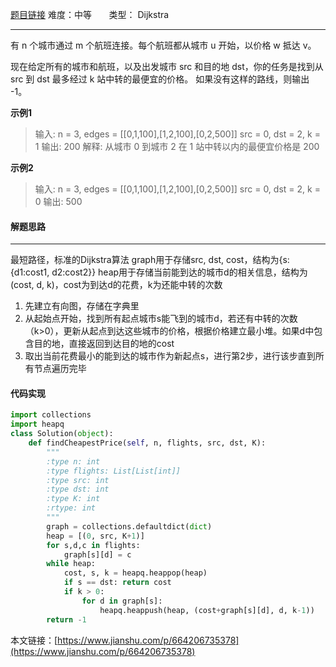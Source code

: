  [题目链接](https://leetcode-cn.com/problems/previous-permutation-with-one-swap/)
难度：中等          &nbsp;&nbsp;&nbsp;&nbsp;&nbsp;&nbsp;类型：  Dijkstra
***
有 n 个城市通过 m 个航班连接。每个航班都从城市 u 开始，以价格 w 抵达 v。

现在给定所有的城市和航班，以及出发城市 src 和目的地 dst，你的任务是找到从 src 到 dst 最多经过 k 站中转的最便宜的价格。 如果没有这样的路线，则输出 -1。
 
**示例1**
> 输入: 
n = 3, edges = [[0,1,100],[1,2,100],[0,2,500]]
src = 0, dst = 2, k = 1
输出: 200
解释: 
从城市 0 到城市 2 在 1 站中转以内的最便宜价格是 200

**示例2**
> 输入: 
n = 3, edges = [[0,1,100],[1,2,100],[0,2,500]]
src = 0, dst = 2, k = 0
输出: 500

 
#### 解题思路
***
 最短路径，标准的Dijkstra算法
graph用于存储src, dst, cost，结构为{s:{d1:cost1, d2:cost2}}
heap用于存储当前能到达的城市d的相关信息，结构为(cost, d, k)，cost为到达d的花费，k为还能中转的次数

1. 先建立有向图，存储在字典里
2. 从起始点开始，找到所有起点城市s能飞到的城市d，若还有中转的次数（k>0），更新从起点到达这些城市的价格，根据价格建立最小堆。如果d中包含目的地，直接返回到达目的地的cost
3. 取出当前花费最小的能到达的城市作为新起点s，进行第2步，进行该步直到所有节点遍历完毕



#### 代码实现
```python
import collections
import heapq
class Solution(object):
    def findCheapestPrice(self, n, flights, src, dst, K):
        """
        :type n: int
        :type flights: List[List[int]]
        :type src: int
        :type dst: int
        :type K: int
        :rtype: int
        """
        graph = collections.defaultdict(dict)
        heap = [(0, src, K+1)]
        for s,d,c in flights:
            graph[s][d] = c
        while heap:
            cost, s, k = heapq.heappop(heap)
            if s == dst: return cost
            if k > 0: 
                for d in graph[s]:
                    heapq.heappush(heap, (cost+graph[s][d], d, k-1))
        return -1
```

本文链接：[https://www.jianshu.com/p/664206735378](https://www.jianshu.com/p/664206735378)
